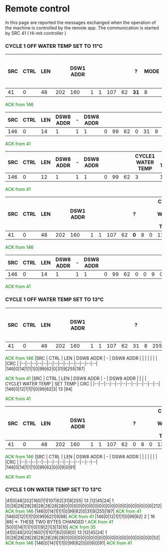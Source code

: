 # Remote control

In this page are reported the messages exchanged when the operation of the machine is controlled by the remote app. The communication is started by SRC 41 ( Hi-mit controller )

### CYCLE 1 OFF WATER TEMP SET TO 11°C

| SRC | CTRL | LEN | | DSW1 ADDR | | | | | ? | MODE | | CYCLE 1 WATER SET TEMP | CYCLE 2 WATER SET TEMP | DHW SET TEMP | POOL SET TEMP | CYCLE1 ENABLE | CYCLE2 ENABLE? | CYCLE1 ROOM1 SET TEMP | CYCLE1 ROOM2 SET TEMP | CYCLE1 ROOM3 SET TEMP| CYCLE1 ROOM4 SET TEMP | CYCLE2 ROOM1 SET TEMP | CYCLE2 ROOM2 SET TEMP | CYCLE2 ROOM3 SET TEMP | CYCLE4 ROOM1 SET TEMP| ROOM ENABLE | | | | | | | | | | |  | | | | | | | | | | CRC | 
|--|--|--|--|--|--|--|--|--|--|--|--|--|--|--|--|--|--|--|--|--|--|--|--|--|--|--|--|--|--|--|--|--|--|--|--|--|--|--|--|--|--|--|--|--|--|--|--|
|41|0|48|202|160|1|1|107|62| **31** |8|255| **11** |12|45|24|0|0|26|28|28|28|28|28|28|28|0|0|0|0|0|0|0|0|0|0|0|0|0|0|0|0|0|0|0|0|0|211|

<span style="color:green">ACK from 146</span>

|SRC | CTRL | LEN | DSW8 ADDR | - | DSW8 ADDR | | | |  |  | | |CRC |
|--|--|--|--|--|--|--|--|--|--|--|--|--|--|
|146|0|14|1|1|1|0|99|62|0|31|9|255|187|

<span style="color:green">ACK from 41</span>

|SRC | CTRL | LEN | DSW8 ADDR | - | DSW8 ADDR | | | | CYCLE1 WATER TEMP | SET TEMP | CRC |
|--|--|--|--|--|--|--|--|--|--|--|--|
|146|0|12|1|1|1|0|99|62|3| 11 |88|

<span style="color:green">ACK from 41</span>

| SRC | CTRL | LEN | | DSW1 ADDR | | | | | ? | | | CYCLE 1 WATER SET TEMP | CYCLE 2 WATER SET TEMP | DHW SET TEMP | POOL SET TEMP | CYCLE1 ENABLE | CYCLE2 ENABLE? | ROOM 1 SET TEMP | | | | | | | | ROOM1 ENABLE | | | | | | | | | | |  | | | | | | | | | | CRC | 
|--|--|--|--|--|--|--|--|--|--|--|--|--|--|--|--|--|--|--|--|--|--|--|--|--|--|--|--|--|--|--|--|--|--|--|--|--|--|--|--|--|--|--|--|--|--|--|--|
|41|0|48|202|160|1|1|107|62| **0** |8|0| 11 |12|45|24|0|0|26|28|28|28|28|28|28|28|0|0|0|0|0|0|0|0|0|0|0|0|0|0|0|0|0|0|0|0|0|51|

<span style="color:green">ACK from 146</span>

|SRC | CTRL | LEN | DSW8 ADDR | - | DSW8 ADDR | | | |  |  | | |CRC |
|--|--|--|--|--|--|--|--|--|--|--|--|--|--|
|146|0|14|1|1|1|0|99|62|0|0|9|0|91|

<span style="color:green">ACK from 41</span>

### CYCLE 1 OFF WATER TEMP SET TO 13°C

| SRC | CTRL | LEN | | DSW1 ADDR | | | | | ? | | | CYCLE 1 WATER SET TEMP | | | | | | | | | | | | | | | | | | | | | | | | | | | | | | | | | | | CRC | 
|--|--|--|--|--|--|--|--|--|--|--|--|--|--|--|--|--|--|--|--|--|--|--|--|--|--|--|--|--|--|--|--|--|--|--|--|--|--|--|--|--|--|--|--|--|--|--|--|
|41|0|48|202|160|1|1|107|62|31|8|255| 13 |12|45|24|0|0|26|28|28|28|28|28|28|28|0|0|0|0|0|0|0|0|0|0|0|0|0|0|0|0|0|0|0|0|0|213|

<span style="color:green">ACK from 146</span>
|SRC | CTRL | LEN | DSW8 ADDR | - | DSW8 ADDR | | | |  |  | | |CRC |
|--|--|--|--|--|--|--|--|--|--|--|--|--|--|
|146|0|14|1|1|1|0|99|62|0|31|9|255|187|

<span style="color:green">ACK from 41</span>
|SRC | CTRL | LEN | DSW8 ADDR | - | DSW8 ADDR | | | | CYCLE1 WATER TEMP | SET TEMP | CRC |
|--|--|--|--|--|--|--|--|--|--|--|--|
|146|0|12|1|1|1|0|99|62|3| 13 |94|

<span style="color:green">ACK from 41</span>

| SRC | CTRL | LEN | | DSW1 ADDR | | | | | ? | | | CYCLE 1 WATER SET TEMP | | | | | | | | | | | | | | | | | | | | | | | | | | | | | | | | | | | CRC | 
|--|--|--|--|--|--|--|--|--|--|--|--|--|--|--|--|--|--|--|--|--|--|--|--|--|--|--|--|--|--|--|--|--|--|--|--|--|--|--|--|--|--|--|--|--|--|--|--|
|41|0|48|202|160|1|1|107|62|0|8|0| 13 |12|45|24|0|0|26|28|28|28|28|28|28|28|0|0|0|0|0|0|0|0|0|0|0|0|0|0|0|0|0|0|0|0|0|53|

<span style="color:green">ACK from 146</span>
|SRC | CTRL | LEN | DSW8 ADDR | - | DSW8 ADDR | | | |  |  | | |CRC |
|--|--|--|--|--|--|--|--|--|--|--|--|--|--|
|146|0|14|1|1|1|0|99|62|0|0|9|0|91|

<span style="color:green">ACK from 41</span>

### CYCLE 1 ON WATER TEMP SET TO 13°C
|41|0|48|202|160|1|1|107|62|31|8|255| 13 |12|45|24| 1 |0|26|28|28|28|28|28|28|28|0|0|0|0|0|0|0|0|0|0|0|0|0|0|0|0|0|0|0|0|0|212|
<span style="color:green">ACK from 146</span>
|146|0|14|1|1|1|0|99|62|0|31|9|255|187|
<span style="color:green">ACK from 41</span>
|146|0|12|1|1|1|0|99|62|1|9|88|
<span style="color:green">ACK from 41</span>
|146|0|12|1|1|1|0|99|62| 2 | 16 |66| <- THESE TWO BYTES CHANGED !
<span style="color:green">ACK from 41</span>
|50|0|14|1|1|1|0|1|9|2|1|3|13|10|
<span style="color:green">ACK from 35</span>
|41|0|48|202|160|1|1|107|62|0|8|0| 13 |12|45|24| 1 |0|26|28|28|28|28|28|28|28|0|0|0|0|0|0|0|0|0|0|0|0|0|0|0|0|0|0|0|0|0|52|
<span style="color:green">ACK from 146</span>
|146|0|14|1|1|1|0|99|62|0|0|9|0|91|
<span style="color:green">ACK from 41</span>
